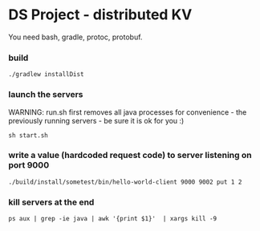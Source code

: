 # DS Project  -  distributed KV

You need bash, gradle, protoc, protobuf.

### build
```
./gradlew installDist
```
### launch the servers
WARNING: run.sh first removes all java processes for convenience - the previously running servers - be sure it is ok for you :)
```
sh start.sh
```

### write a value (hardcoded request code) to server listening on port 9000
```
./build/install/sometest/bin/hello-world-client 9000 9002 put 1 2
```


### kill servers at the end
```
ps aux | grep -ie java | awk '{print $1}'  | xargs kill -9
```
